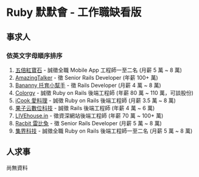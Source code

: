 # Ruby 默默會 - 工作職缺看版

## 事求人
### 依英文字母順序排序
1. [五倍紅寶石](jobs/5xruby.md) - 誠徵全職 Mobile App 工程師一至二名 (月薪 5 萬 ~ 8 萬)
1. [AmazingTalker](jobs/amazing_talker.md) - 徵 Senior Rails Developer (年薪 100+ 萬)
1. [Bananny 托育小幫手](jobs/bananny.md) - 徵 Rails Developer (月薪 4 萬 ~ 8 萬)
1. [Colorgy](jobs/cology.md) - 誠徵 Ruby on Rails 後端工程師 (年薪 80 萬 ~ 110 萬，可談股份)
1. [iCook 愛料理](jobs/icook.md) - 誠徵 Ruby on Rails 後端工程師 (月薪 3.5 萬 ~ 8 萬)
1. [果子云數位科技](jobs/Larvata.md) - 誠徵 Rails 後端工程師 (年薪 4 萬 ~ 6 萬)
1. [LIVEhouse.in](jobs/livehouse-in.md) - 徵資深網站後端工程師 (年薪 70 萬 ~ 100+ 萬)
1. [Racbit 雷比兔](jobs/racbit.md) - 徵 Senior Rails Developer (月薪 5 萬 ~ 8 萬)
1. [集界科技](jobs/tmotx.md) - 誠徵全職 Ruby on Rails 後端工程師一至二名 (月薪 5 萬 ~ 8 萬)


## 人求事
尚無資料
